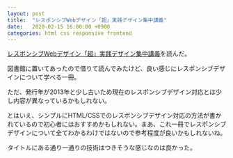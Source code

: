 ```yaml
---
layout: post
title:  "レスポンシブWebデザイン「超」実践デザイン集中講義"
date:   2020-02-15 16:00:00 +0900
categories: html css responsive frontend
---
```


[レスポンシブWebデザイン「超」実践デザイン集中講義](https://www.amazon.co.jp/%E3%83%AC%E3%82%B9%E3%83%9D%E3%83%B3%E3%82%B7%E3%83%96Web%E3%83%87%E3%82%B6%E3%82%A4%E3%83%B3%E3%80%8C%E8%B6%85%E3%80%8D%E5%AE%9F%E8%B7%B5%E3%83%87%E3%82%B6%E3%82%A4%E3%83%B3%E9%9B%86%E4%B8%AD%E8%AC%9B%E7%BE%A9-%E5%B1%B1%E5%B4%8E-%E5%A4%A7%E5%8A%A9/dp/4797373539)を読んだ。

図書館に置いてあったので借りて読んでみたけど、良い感じにレスポンシブデザインについて学べる一冊。

ただ、発行年が2013年と少し古いため現在のレスポンシブデザイン対応とは少し内容が異なっているかもしれない。

とはいえ、シンプルにHTML/CSSでのレスポンシブデザイン対応の方法が書かれているので初心者にはおすすめかもしれない。まあ、これ一冊でレスポンシブデザインについて全てわかるわけではないので参考程度が良いかもしれないね。

タイトルにある通り一通りの技術はつきそうな感じなのは良かった。